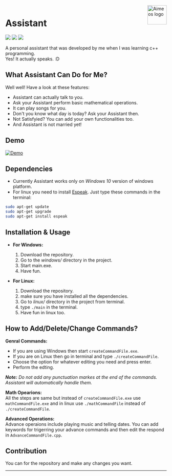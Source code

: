 <img src="https://github.com/LakshyaKhatri/Assistant/blob/master/assets/logo/logo.png" alt="Aimeos logo" title="Aimeos" align="right" height="60" />

Assistant
=========
[![](https://img.shields.io/badge/developed%20in-C%2B%2B-blue.svg)](http://www.cplusplus.org/)
[![](https://img.shields.io/badge/build%20with-%F0%9F%96%A4-pink.svg)](https://en.wikipedia.org/wiki/Love)
[![](https://img.shields.io/badge/version-1.0-blue.svg)](https://www.youtube.com/watch?v=dVjXoSZKHDs)

A personal assistant that was developed by me when I was learning c++ programming.  
Yes! It actually speaks. :D

## What Assistant Can Do for Me?
Well well! Have a look at these features:
* Assistant can actually talk to you.
* Ask your Assistant perform basic mathematical operations.
* It can play songs for you.
* Don't you know what day is today? Ask your Assistant then.
* Not Satisfyied? You can add your own functionalities too.
* And Assistant is not married yet!

## Demo
[![Demo](https://github.com/LakshyaKhatri/Assistant/blob/master/assets/demo_thumbnail.png)](https://www.youtube.com/watch?v=dVjXoSZKHDs&t=6s)
## Dependencies
* Currently Assistant works only on *Windows 10* version of windows platform.
* For linux you need to install [Espeak](http://espeak.sourceforge.net/). Just type these commands in the terminal:  
```sh
sudo apt-get update
sudo apt-get upgrade
sudo apt-get install espeak
```

## Installation & Usage
* **For Windows:** 
  1. Download the repository.
  2. Go to the *windows/* directory in the project.
  3. Start main.exe.
  4. Have fun.
  
* **For Linux:** 
  1. Download the repository.
  2. make sure you have installed all the dependencies.
  3. Go to *linux/* directory in the project from terminal.
  4. type `./main` in the terminal.
  5. Have fun in linux too.
  
## How to Add/Delete/Change Commands?
**Genral Commands:**
  * If you are using Windows then start `createCommandFile.exe`.
  * If you are on Linux then go in terminal and type `./createCommandFile`.
  * Choose the option for whatever editing you need and press enter.
  * Perform the edting.

*__Note:__ Do not add any punctuation markes at the end of the commands. Assistant will automatically handle them.*

**Math Opearions:**  
All the steps are same but instead of `createCommandFile.exe` use `mathCommandFile.exe`  and in linux use `./mathCommandFile` instead of `./createCommandFile`.

**Advanced Operations:**  
Advance operaions include playing music and telling dates. You can add keywords for trigerring your advance commands and then edit the respond in `AdvanceCommandFile.cpp`.

## Contribution
You can for the repository and make any changes you want.

-----------------------------------------------------------
